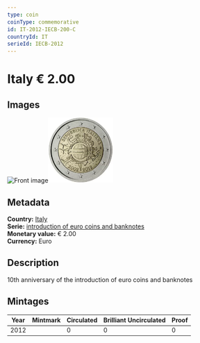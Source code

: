 ```yaml
---
type: coin
coinType: commemorative
id: IT-2012-IECB-200-C
countryId: IT
serieId: IECB-2012
---
```


# Italy € 2.00

## Images

<img src="../../Images/common-2007-200.png" height="150" alt="Front image"><img src="Images/IT-2012-200.webp" height="150" alt="Back image">

## Metadata

**Country:** [Italy](../../Countries/Italy/index.md)\
**Serie:** [introduction of euro coins and banknotes](index.md)\
**Monetary value:** € 2.00\
**Currency:** Euro

## Description

10th anniversary of the introduction of euro coins and banknotes

## Mintages

| Year | Mintmark | Circulated | Brilliant Uncirculated | Proof |
| ---- | -------- | ---------- | ---------------------- | ----- |
| 2012 |  | 0| 0 | 0 |
